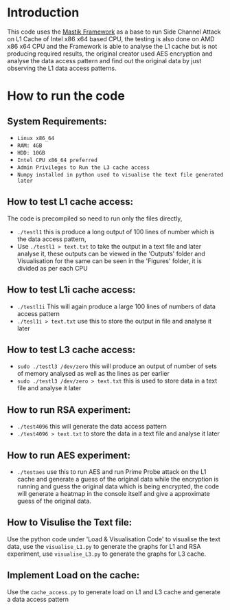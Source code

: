 # Introduction
This code uses the [Mastik Framework](https://github.com/0xADE1A1DE/Mastik) as a base to run Side Channel Attack on L1 Cache of Intel x86 x64 based CPU, the testing is also done on AMD x86 x64 CPU and the Framework is able to analyse the L1 cache but is not producing required results, the original creator used AES encryption and analyse the data access pattern and find out the original data by just observing the L1 data access patterns.

# How to run the code
## System Requirements:
- `Linux x86_64`
- `RAM: 4GB`
- `HDD: 10GB`
- `Intel CPU x86_64 preferred`
- `Admin Privileges to Run the L3 cache access`
- `Numpy installed in python used to visualise the text file generated later`

## How to test L1 cache access:
The code is precompiled so need to run only the files directly,
- `./testl1` this is produce a long output of 100 lines of number which is the data access pattern,
- Use `./testl1 > text.txt` to take the output in a text file and later analyse it, these outputs can be viewed in the 'Outputs' folder and Visualisation for the same can be seen
in the 'Figures' folder, it is divided as per each CPU

## How to test L1i cache access:
- `./testl1i` This will again produce a large 100 lines of numbers of data access pattern
- `./tesl1i > text.txt` use this to store the output in file and analyse it later

## How to test L3 cache access:
- `sudo ./testl3 /dev/zero` this will produce an output of number of sets of memory analysed as well as the lines as per earlier
- `sudo ./testl3 /dev/zero > text.txt` this is used to store data in a text file and analyse it later

## How to run RSA experiment:
- `./test4096` this will generate the data access pattern
- `./test4096 > text.txt` to store the data in a text file and analyse it later

## How to run AES experiment:
- `./testaes` use this to run AES and run Prime Probe attack on the L1 cache and generate a guess of the original data while the encryption is running and guess the original data which is being encrypted, the code will generate a heatmap in the console itself and give a approximate guess of the original data.

## How to Visulise the Text file:
Use the python code under 'Load & Visualisation Code' to visualise the text data, use the `visualise_L1.py` to generate the graphs for L1 and RSA experiment, use `visualise_L3.py` to generate the graphs for L3 cache.

## Implement Load on the cache:
Use the `cache_access.py` to generate load on L1 and L3 cache and generate a data access pattern
